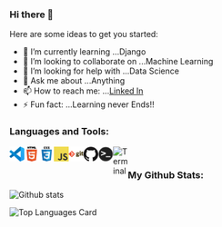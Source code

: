 ### Hi there 👋


Here are some ideas to get you started:

- 🌱 I’m currently learning ...Django
- 👯 I’m looking to collaborate on ...Machine Learning 
- 🤔 I’m looking for help with ...Data Science
- 💬 Ask me about ...Anything
- 📫 How to reach me: ...<a href="https://www.linkedin.com/in/shivang-agarwal-9063971b8">Linked In</a>
- ⚡ Fun fact: ...Learning never Ends!!

### Languages and Tools:

<img align="left" alt="Visual Studio Code" width="26px" src="https://raw.githubusercontent.com/github/explore/80688e429a7d4ef2fca1e82350fe8e3517d3494d/topics/visual-studio-code/visual-studio-code.png" />

<img align="left" alt="HTML5" width="26px" src="https://raw.githubusercontent.com/github/explore/80688e429a7d4ef2fca1e82350fe8e3517d3494d/topics/html/html.png" />
<img align="left" alt="CSS3" width="26px" src="https://raw.githubusercontent.com/github/explore/80688e429a7d4ef2fca1e82350fe8e3517d3494d/topics/css/css.png" />

<img align="left" alt="JavaScript" width="26px" src="https://raw.githubusercontent.com/github/explore/80688e429a7d4ef2fca1e82350fe8e3517d3494d/topics/javascript/javascript.png" />

<img align="left" alt="Git" width="26px" src="https://raw.githubusercontent.com/github/explore/80688e429a7d4ef2fca1e82350fe8e3517d3494d/topics/git/git.png" />

<img align="left" alt="GitHub" width="26px" src="https://raw.githubusercontent.com/github/explore/78df643247d429f6cc873026c0622819ad797942/topics/github/github.png" />

<img align="left" alt="Terminal" width="26px" src="https://raw.githubusercontent.com/github/explore/80688e429a7d4ef2fca1e82350fe8e3517d3494d/topics/terminal/terminal.png" />

<img align="left" alt="Terminal" width="26px" src="https://raw.githubusercontent.com/jmnote/z-icons/master/16x16/python.png" />
</br>

### My Github Stats:
![Github stats](https://github-readme-stats-one-orcin-90.vercel.app/api?username=Shivang-Agarwal11&theme=highcontrast&show_icons=true&count_private=true&theme=radical)

![Top Languages Card](https://github-readme-stats.vercel.app/api/top-langs/?username=Shivang-Agarwal11&layout=compact)
